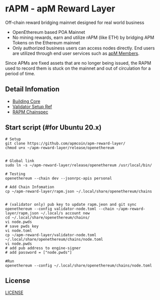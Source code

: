 # rAPM - apM Reward Layer
Off-chain reward bridging mainnet designed for real world business

- OpenEthereum based POA Mainnet 
- No mining rewards, earn and utilize rAPM (like ETH) by bridging APM Tokens on the Ethereum mainnet
- Only authorized business users can access nodes directly. End users are utilized through end user services such as [apM Members](https://apm-members.com/).

Since APMs are fixed assets that are no longer being issued, the RAPM used to record them is stuck on the mainnet and out of circulation for a period of time.


## Detail Infomation
- [Building Core](./core/README.md)
- [Validator Setup Ref](https://openethereum.github.io/Validator-Set-Tutorial-1)
- [RAPM Chainspec](./chainspec/genesis.json)


## Start script (#for Ubuntu 20.x)
```
# Setup
git clone https://github.com/apmcoin/apm-reward-layer/
chmod u+x ~/apm-reward-layer/release/openethereum


# Global link
sudo ln -s ~/apm-reward-layer/release/openethereum /usr/local/bin/

# Testing
openethereum --chain dev --jsonrpc-apis personal

# Add Chain Infomation
cp ~/apm-reward-layer/rapm.json ~/.local/share/openethereum/chains


# (validator only) pub key to update rapm.jeon and git sync
openethereum --config validator-node.toml --chain ~/apm-reward-layer/rapm.json ~/.local/s account new
cd ~/.local/share/openethereum/chains/
vi node.pwds
# save pwds key
vi node.toml
cp ~/apm-reward-layer/validator-node.toml ~/.local/share/openethereum/chains/node.toml
vi node.pwds
# add pub address to engine-signer
# add password = ["node.pwds"]

#Run
openethereum --config ~/.local/share/openethereum/chains/node.toml

```


## License
[LICENSE](./openethereum/LICENSE)

